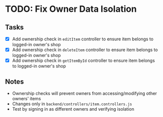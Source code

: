 # TODO: Fix Owner Data Isolation

## Tasks
- [x] Add ownership check in `editItem` controller to ensure item belongs to logged-in owner's shop
- [x] Add ownership check in `deleteItem` controller to ensure item belongs to logged-in owner's shop
- [x] Add ownership check in `getItemById` controller to ensure item belongs to logged-in owner's shop

## Notes
- Ownership checks will prevent owners from accessing/modifying other owners' items
- Changes only in `backend/controllers/item.controllers.js`
- Test by signing in as different owners and verifying isolation
